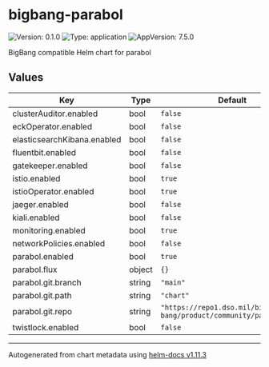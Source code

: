 # bigbang-parabol

![Version: 0.1.0](https://img.shields.io/badge/Version-0.1.0-informational?style=flat-square) ![Type: application](https://img.shields.io/badge/Type-application-informational?style=flat-square) ![AppVersion: 7.5.0](https://img.shields.io/badge/AppVersion-7.5.0-informational?style=flat-square)

BigBang compatible Helm chart for parabol

## Values

| Key | Type | Default | Description |
|-----|------|---------|-------------|
| clusterAuditor.enabled | bool | `false` |  |
| eckOperator.enabled | bool | `false` |  |
| elasticsearchKibana.enabled | bool | `false` |  |
| fluentbit.enabled | bool | `false` |  |
| gatekeeper.enabled | bool | `false` |  |
| istio.enabled | bool | `true` |  |
| istioOperator.enabled | bool | `true` |  |
| jaeger.enabled | bool | `false` |  |
| kiali.enabled | bool | `false` |  |
| monitoring.enabled | bool | `true` |  |
| networkPolicies.enabled | bool | `false` |  |
| parabol.enabled | bool | `true` |  |
| parabol.flux | object | `{}` |  |
| parabol.git.branch | string | `"main"` |  |
| parabol.git.path | string | `"chart"` |  |
| parabol.git.repo | string | `"https://repo1.dso.mil/big-bang/product/community/parabol.git"` |  |
| twistlock.enabled | bool | `false` |  |

----------------------------------------------
Autogenerated from chart metadata using [helm-docs v1.11.3](https://github.com/norwoodj/helm-docs/releases/v1.11.3)
